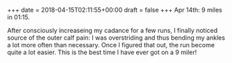 +++
date = 2018-04-15T02:11:55+00:00
draft = false
+++
Apr 14th: 9 miles in 01:15.

After consciously increaseing my cadance for a few runs, I finally noticed source of the outer calf pain: I was overstriding and thus bending my ankles a lot more often than necessary. Once I figured that out, the run become quite a lot easier. This is the best time I have ever got on a 9 miler!